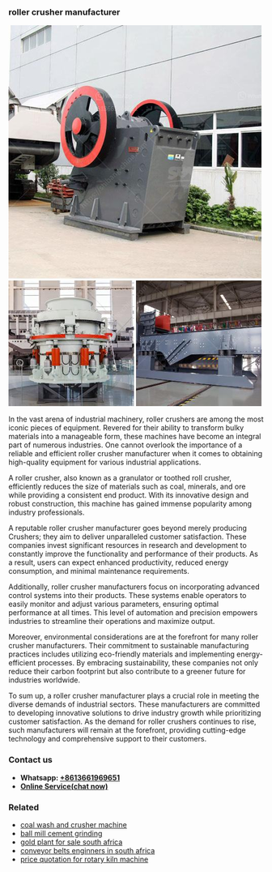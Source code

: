 <h3>roller crusher manufacturer</h3><img src='1706773590.jpg' alt=''><p>In the vast arena of industrial machinery, roller crushers are among the most iconic pieces of equipment. Revered for their ability to transform bulky materials into a manageable form, these machines have become an integral part of numerous industries. One cannot overlook the importance of a reliable and efficient roller crusher manufacturer when it comes to obtaining high-quality equipment for various industrial applications.</p><p>A roller crusher, also known as a granulator or toothed roll crusher, efficiently reduces the size of materials such as coal, minerals, and ore while providing a consistent end product. With its innovative design and robust construction, this machine has gained immense popularity among industry professionals.</p><p>A reputable roller crusher manufacturer goes beyond merely producing Crushers; they aim to deliver unparalleled customer satisfaction. These companies invest significant resources in research and development to constantly improve the functionality and performance of their products. As a result, users can expect enhanced productivity, reduced energy consumption, and minimal maintenance requirements.</p><p>Additionally, roller crusher manufacturers focus on incorporating advanced control systems into their products. These systems enable operators to easily monitor and adjust various parameters, ensuring optimal performance at all times. This level of automation and precision empowers industries to streamline their operations and maximize output.</p><p>Moreover, environmental considerations are at the forefront for many roller crusher manufacturers. Their commitment to sustainable manufacturing practices includes utilizing eco-friendly materials and implementing energy-efficient processes. By embracing sustainability, these companies not only reduce their carbon footprint but also contribute to a greener future for industries worldwide.</p><p>To sum up, a roller crusher manufacturer plays a crucial role in meeting the diverse demands of industrial sectors. These manufacturers are committed to developing innovative solutions to drive industry growth while prioritizing customer satisfaction. As the demand for roller crushers continues to rise, such manufacturers will remain at the forefront, providing cutting-edge technology and comprehensive support to their customers.</p><h3>Contact us</h3><ul><li><strong>Whatsapp:&nbsp;<a href="https://wa.me/8613661969651">+8613661969651</a></strong></li><li><a href="https://swt.shibang-china.com/?git&amp;zhl&amp;roller crusher manufacturer"><strong>Online Service(chat now)</strong></a></li></ul><h3>Related</h3><ul><li><a href='coal wash and crusher machine.md'>coal wash and crusher machine</a></li><li><a href='ball mill cement grinding.md'>ball mill cement grinding</a></li><li><a href='gold plant for sale south africa.md'>gold plant for sale south africa</a></li><li><a href='conveyor belts enginners in south africa.md'>conveyor belts enginners in south africa</a></li><li><a href='price quotation for rotary kiln machine.md'>price quotation for rotary kiln machine</a></li></ul>
